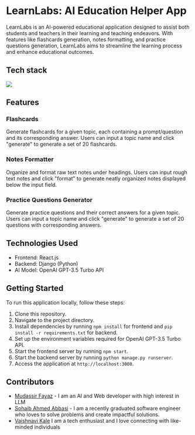 # LearnLabs: AI Education Helper App
LearnLabs is an AI-powered educational application designed to assist both students and teachers in their learning and teaching endeavors. With features like flashcards generation, notes formatting, and practice questions generation, LearnLabs aims to streamline the learning process and enhance educational outcomes.

## Tech stack
<img src="https://skillicons.dev/icons?i=react,django,python,go,js,tailwind,git,github,js,vercel" />

## Features

### Flashcards
Generate flashcards for a given topic, each containing a prompt/question and its corresponding answer. Users can input a topic name and click "generate" to generate a set of 20 flashcards.

### Notes Formatter
Organize and format raw text notes under headings. Users can input rough text notes and click "format" to generate neatly organized notes displayed below the input field.

### Practice Questions Generator
Generate practice questions and their correct answers for a given topic. Users can input a topic name and click "generate" to generate a set of 20 questions with corresponding answers.

## Technologies Used
- Frontend: React.js
- Backend: Django (Python)
- AI Model: OpenAI GPT-3.5 Turbo API

## Getting Started
To run this application locally, follow these steps:

1. Clone this repository.
2. Navigate to the project directory.
3. Install dependencies by running `npm install` for frontend and `pip install -r requirements.txt` for backend.
4. Set up the environment variables required for OpenAI GPT-3.5 Turbo API.
5. Start the frontend server by running `npm start`.
6. Start the backend server by running `python manage.py runserver`.
7. Access the application at `http://localhost:3000`.

## Contributors
- [Mudassir Fayaz](https://www.linkedin.com/in/mudassir-fayaz-8a7697204) - I am an AI and Web developer with high interest in LLM
- [Sohaib Ahmed Abbasi](https://www.linkedin.com/in/sohaibahmedabbasi) - I am a recently graduated software engineer who loves to solve problems and create impactful solutions. 
- [Vaishnavi Kale](https://www.linkedin.com/in/vaishnavi-kale-111543204) I am a tech enthusiast and I love connecting with like-minded individuals
